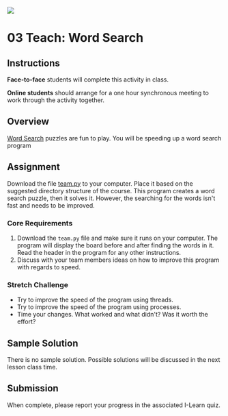 ![](../site/banner.png)

# 03 Teach: Word Search

## Instructions

**Face-to-face** students will complete this activity in class.

**Online students** should arrange for a one hour synchronous meeting to work through the activity together.

## Overview

[Word Search](https://thewordsearch.com/) puzzles are fun to play.  You will be speeding up a word search program

## Assignment

Download the file [team.py](team/team.py) to your computer.  Place it based on the suggested directory structure of the course.  This program creates a word search puzzle, then it solves it.  However, the searching for the words isn't fast and needs to be improved.


### Core Requirements

1. Download the `team.py` file and make sure it runs on your computer.  The program will display the board before and after finding the words in it.  Read the header in the program for any other instructions.
2. Discuss with your team members ideas on how to improve this program with regards to speed.


### Stretch Challenge

- Try to improve the speed of the program using threads.
- Try to improve the speed of the program using processes.
- Time your changes.  What worked and what didn't?  Was it worth the effort?

## Sample Solution

There is no sample solution.  Possible solutions will be discussed in the next lesson class time.

## Submission

When complete, please report your progress in the associated I-Learn quiz.
